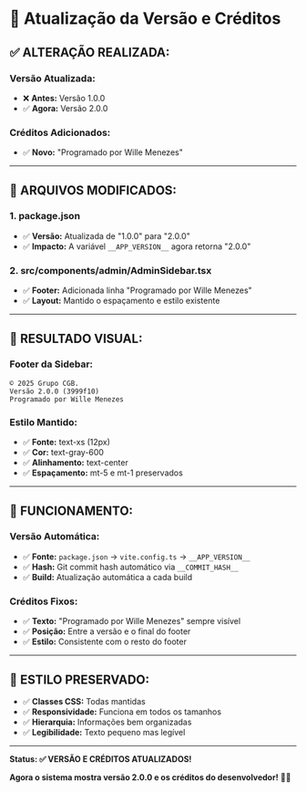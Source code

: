 # 🔄 Atualização da Versão e Créditos

## ✅ **ALTERAÇÃO REALIZADA:**

### **Versão Atualizada:**
- ❌ **Antes:** Versão 1.0.0
- ✅ **Agora:** Versão 2.0.0

### **Créditos Adicionados:**
- ✅ **Novo:** "Programado por Wille Menezes"

---

## 🎯 **ARQUIVOS MODIFICADOS:**

### **1. package.json**
- ✅ **Versão:** Atualizada de "1.0.0" para "2.0.0"
- ✅ **Impacto:** A variável `__APP_VERSION__` agora retorna "2.0.0"

### **2. src/components/admin/AdminSidebar.tsx**
- ✅ **Footer:** Adicionada linha "Programado por Wille Menezes"
- ✅ **Layout:** Mantido o espaçamento e estilo existente

---

## 📱 **RESULTADO VISUAL:**

### **Footer da Sidebar:**
```
© 2025 Grupo CGB.
Versão 2.0.0 (3999f10)
Programado por Wille Menezes
```

### **Estilo Mantido:**
- ✅ **Fonte:** text-xs (12px)
- ✅ **Cor:** text-gray-600
- ✅ **Alinhamento:** text-center
- ✅ **Espaçamento:** mt-5 e mt-1 preservados

---

## 🔧 **FUNCIONAMENTO:**

### **Versão Automática:**
- ✅ **Fonte:** `package.json` → `vite.config.ts` → `__APP_VERSION__`
- ✅ **Hash:** Git commit hash automático via `__COMMIT_HASH__`
- ✅ **Build:** Atualização automática a cada build

### **Créditos Fixos:**
- ✅ **Texto:** "Programado por Wille Menezes" sempre visível
- ✅ **Posição:** Entre a versão e o final do footer
- ✅ **Estilo:** Consistente com o resto do footer

---

## 🎨 **ESTILO PRESERVADO:**

- ✅ **Classes CSS:** Todas mantidas
- ✅ **Responsividade:** Funciona em todos os tamanhos
- ✅ **Hierarquia:** Informações bem organizadas
- ✅ **Legibilidade:** Texto pequeno mas legível

---

**Status: ✅ VERSÃO E CRÉDITOS ATUALIZADOS!**

**Agora o sistema mostra versão 2.0.0 e os créditos do desenvolvedor!** 🔄✨
